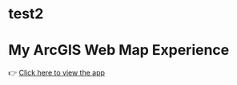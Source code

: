 # test2
# My ArcGIS Web Map Experience

👉 [Click here to view the app](https://experience.arcgis.com/experience/fdafb369fb2c44ff84e81594aaf50cff/)

